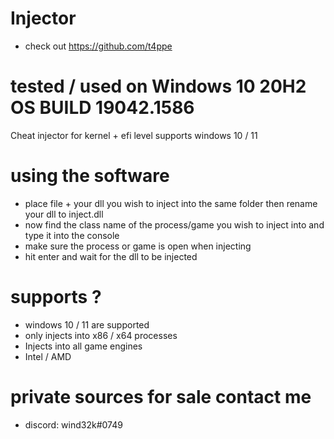 # Injector
- check out https://github.com/t4ppe
# tested / used on Windows 10 20H2 OS BUILD 19042.1586
Cheat injector for kernel + efi level
supports windows 10 / 11


# using the software
- place file + your dll you wish to inject into the same folder then rename your dll to inject.dll
- now find the class name of the process/game you wish to inject into and type it into the console
- make sure the process or game is open when injecting 
- hit enter and wait for the dll to be injected 

# supports ?
- windows 10 / 11 are supported 
- only injects into x86 / x64 processes 
- Injects into all game engines
- Intel / AMD



# private sources for sale contact me
- discord:  wind32k#0749
